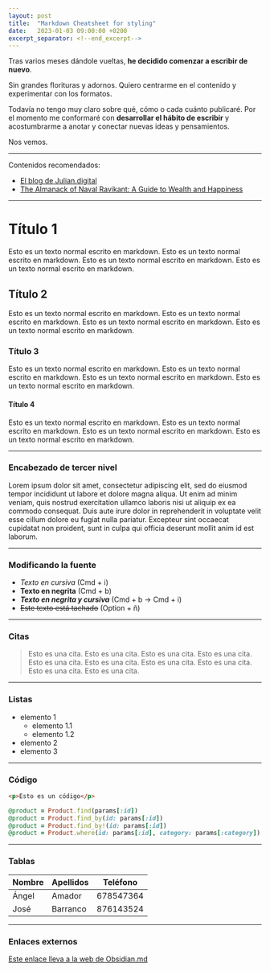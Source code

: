 ```yaml
---
layout: post
title:  "Markdown Cheatsheet for styling"
date:   2023-01-03 09:00:00 +0200
excerpt_separator: <!--end_excerpt-->
---
```



Tras varios meses dándole vueltas, **he decidido comenzar a escribir de nuevo**.

Sin grandes florituras y adornos. Quiero centrarme en el contenido y experimentar con los formatos.

Todavía no tengo muy claro sobre qué, cómo o cada cuánto publicaré. Por el momento me conformaré con **desarrollar el hábito de escribir** y acostumbrarme a anotar y conectar nuevas ideas y pensamientos.

Nos vemos.

---

Contenidos recomendados:
  * [El blog de Julian.digital](https://julian.digital/)
  * [The Almanack of Naval Ravikant: A Guide to Wealth and Happiness](https://www.navalmanack.com/)

---

# Título 1
Esto es un texto normal escrito en markdown. Esto es un texto normal escrito en markdown. Esto es un texto normal escrito en markdown. Esto es un texto normal escrito en markdown. 

## Título 2
Esto es un texto normal escrito en markdown. Esto es un texto normal escrito en markdown. Esto es un texto normal escrito en markdown. Esto es un texto normal escrito en markdown. 

### Título 3
Esto es un texto normal escrito en markdown. Esto es un texto normal escrito en markdown. Esto es un texto normal escrito en markdown. Esto es un texto normal escrito en markdown. 

#### Título 4
Esto es un texto normal escrito en markdown. Esto es un texto normal escrito en markdown. Esto es un texto normal escrito en markdown. Esto es un texto normal escrito en markdown. 

---

### Encabezado de tercer nivel

Lorem ipsum dolor sit amet, consectetur adipiscing elit, sed do eiusmod tempor incididunt ut labore et dolore magna aliqua. Ut enim ad minim veniam, quis nostrud exercitation ullamco laboris nisi ut aliquip ex ea commodo consequat. Duis aute irure dolor in reprehenderit in voluptate velit esse cillum dolore eu fugiat nulla pariatur. Excepteur sint occaecat cupidatat non proident, sunt in culpa qui officia deserunt mollit anim id est laborum.

---

### Modificando la fuente

* *Texto en cursiva* (Cmd + i)
* **Texto en negrita** (Cmd + b)
* ***Texto en negrita y cursiva*** (Cmd + b -> Cmd + i)
* ~~Este texto está tachado~~ (Option + ñ)

---

### Citas

> Esto es una cita. Esto es una cita. Esto es una cita. Esto es una cita. Esto es una cita. Esto es una cita. Esto es una cita. Esto es una cita. Esto es una cita. Esto es una cita. 

---

### Listas

- elemento 1
	- elemento 1.1
	- elemento 1.2
- elemento 2
- elemento 3

---

### Código

```html
<p>Esto es un código</p>
```

```rb
@product = Product.find(params[:id])
@product = Product.find_by(id: params[:id])
@product = Product.find_by!(id: params[:id])
@product = Product.where(id: params[:id], category: params[:category])
```

---

### Tablas

| Nombre | Apellidos | Teléfono |
| --- | --- | --- |
| Ángel | Amador | 678547364 |
| José | Barranco | 876143524 |

---

### Enlaces externos

[Este enlace lleva a la web de Obsidian.md](https://obsidian.md/)

